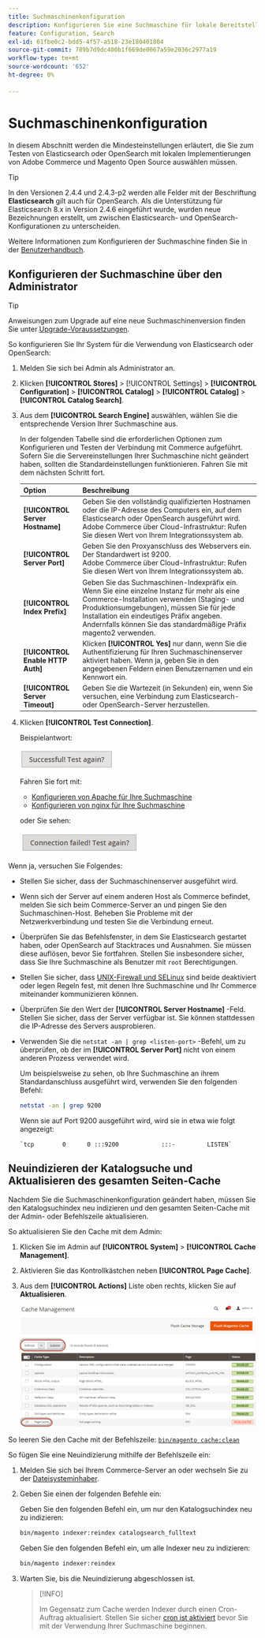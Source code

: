 ```yaml
---
title: Suchmaschinenkonfiguration
description: Konfigurieren Sie eine Suchmaschine für lokale Bereitstellungen von Adobe Commerce und Magento Open Source.
feature: Configuration, Search
exl-id: 61fbe0c2-bdd5-4f57-a518-23e180401804
source-git-commit: 789b7d9dc400b1f669de0067a59e2036c2977a19
workflow-type: tm+mt
source-wordcount: '652'
ht-degree: 0%

---
```


# Suchmaschinenkonfiguration

In diesem Abschnitt werden die Mindesteinstellungen erläutert, die Sie zum Testen von Elasticsearch oder OpenSearch mit lokalen Implementierungen von Adobe Commerce und Magento Open Source auswählen müssen.

>[!TIP]
>
>In den Versionen 2.4.4 und 2.4.3-p2 werden alle Felder mit der Beschriftung **Elasticsearch** gilt auch für OpenSearch.
>Als die Unterstützung für Elasticsearch 8.x in Version 2.4.6 eingeführt wurde, wurden neue Bezeichnungen erstellt, um zwischen Elasticsearch- und OpenSearch-Konfigurationen zu unterscheiden.

Weitere Informationen zum Konfigurieren der Suchmaschine finden Sie in der [Benutzerhandbuch](https://experienceleague.adobe.com/docs/commerce-admin/catalog/catalog/search/search-configuration.html).

## Konfigurieren der Suchmaschine über den Administrator

>[!TIP]
>
>Anweisungen zum Upgrade auf eine neue Suchmaschinenversion finden Sie unter [Upgrade-Voraussetzungen](../../upgrade/prepare/prerequisites.md).

So konfigurieren Sie Ihr System für die Verwendung von Elasticsearch oder OpenSearch:

1. Melden Sie sich bei Admin als Administrator an.
1. Klicken **[!UICONTROL Stores]** > [!UICONTROL Settings] > **[!UICONTROL Configuration]** > **[!UICONTROL Catalog]** > **[!UICONTROL Catalog]** > **[!UICONTROL Catalog Search]**.
1. Aus dem **[!UICONTROL Search Engine]** auswählen, wählen Sie die entsprechende Version Ihrer Suchmaschine aus.

   In der folgenden Tabelle sind die erforderlichen Optionen zum Konfigurieren und Testen der Verbindung mit Commerce aufgeführt. Sofern Sie die Servereinstellungen Ihrer Suchmaschine nicht geändert haben, sollten die Standardeinstellungen funktionieren. Fahren Sie mit dem nächsten Schritt fort.

   | Option | Beschreibung |
   |--- |--- |
   | **[!UICONTROL Server Hostname]** | Geben Sie den vollständig qualifizierten Hostnamen oder die IP-Adresse des Computers ein, auf dem Elasticsearch oder OpenSearch ausgeführt wird.<br>Adobe Commerce über Cloud-Infrastruktur: Rufen Sie diesen Wert von Ihrem Integrationssystem ab. |
   | **[!UICONTROL Server Port]** | Geben Sie den Proxyanschluss des Webservers ein. Der Standardwert ist 9200.<br>Adobe Commerce über Cloud-Infrastruktur: Rufen Sie diesen Wert von Ihrem Integrationssystem ab. |
   | **[!UICONTROL Index Prefix]** | Geben Sie das Suchmaschinen-Indexpräfix ein. Wenn Sie eine einzelne Instanz für mehr als eine Commerce-Installation verwenden (Staging- und Produktionsumgebungen), müssen Sie für jede Installation ein eindeutiges Präfix angeben. Andernfalls können Sie das standardmäßige Präfix magento2 verwenden. |
   | **[!UICONTROL Enable HTTP Auth]** | Klicken **[!UICONTROL Yes]** nur dann, wenn Sie die Authentifizierung für Ihren Suchmaschinenserver aktiviert haben. Wenn ja, geben Sie in den angegebenen Feldern einen Benutzernamen und ein Kennwort ein. |
   | **[!UICONTROL Server Timeout]** | Geben Sie die Wartezeit (in Sekunden) ein, wenn Sie versuchen, eine Verbindung zum Elasticsearch- oder OpenSearch-Server herzustellen. |

1. Klicken **[!UICONTROL Test Connection]**.

   Beispielantwort:

   ![success](../../assets/configuration/elastic_test-success.png)

   Fahren Sie fort mit:

   - [Konfigurieren von Apache für Ihre Suchmaschine](../../installation/prerequisites/search-engine/configure-apache.md)
   - [Konfigurieren von nginx für Ihre Suchmaschine](../../installation/prerequisites/search-engine/configure-nginx.md)

   oder Sie sehen:

   ![failed](../../assets/configuration/elastic_test-fail.png)

Wenn ja, versuchen Sie Folgendes:

- Stellen Sie sicher, dass der Suchmaschinenserver ausgeführt wird.
- Wenn sich der Server auf einem anderen Host als Commerce befindet, melden Sie sich beim Commerce-Server an und pingen Sie den Suchmaschinen-Host. Beheben Sie Probleme mit der Netzwerkverbindung und testen Sie die Verbindung erneut.
- Überprüfen Sie das Befehlsfenster, in dem Sie Elasticsearch gestartet haben, oder OpenSearch auf Stacktraces und Ausnahmen. Sie müssen diese auflösen, bevor Sie fortfahren. Stellen Sie insbesondere sicher, dass Sie Ihre Suchmaschine als Benutzer mit `root` Berechtigungen.
- Stellen Sie sicher, dass [UNIX-Firewall und SELinux](../../installation/prerequisites/search-engine/overview.md#firewall-and-selinux) sind beide deaktiviert oder legen Regeln fest, mit denen Ihre Suchmaschine und Ihr Commerce miteinander kommunizieren können.
- Überprüfen Sie den Wert der **[!UICONTROL Server Hostname]** -Feld. Stellen Sie sicher, dass der Server verfügbar ist. Sie können stattdessen die IP-Adresse des Servers ausprobieren.
- Verwenden Sie die `netstat -an | grep <listen-port>` -Befehl, um zu überprüfen, ob der im **[!UICONTROL Server Port]** nicht von einem anderen Prozess verwendet wird.

   Um beispielsweise zu sehen, ob Ihre Suchmaschine an ihrem Standardanschluss ausgeführt wird, verwenden Sie den folgenden Befehl:

   ```bash
   netstat -an | grep 9200
   ```

   Wenn sie auf Port 9200 ausgeführt wird, wird sie in etwa wie folgt angezeigt:

   ```terminal
   `tcp        0      0 :::9200            :::-         LISTEN`
   ```

## Neuindizieren der Katalogsuche und Aktualisieren des gesamten Seiten-Cache

Nachdem Sie die Suchmaschinenkonfiguration geändert haben, müssen Sie den Katalogsuchindex neu indizieren und den gesamten Seiten-Cache mit der Admin- oder Befehlszeile aktualisieren.

So aktualisieren Sie den Cache mit dem Admin:

1. Klicken Sie im Admin auf **[!UICONTROL System]** > **[!UICONTROL Cache Management]**.
1. Aktivieren Sie das Kontrollkästchen neben **[!UICONTROL Page Cache]**.
1. Aus dem **[!UICONTROL Actions]** Liste oben rechts, klicken Sie auf **Aktualisieren**.

   ![Cacheverwaltung](../../assets/configuration/refresh-cache.png)

So leeren Sie den Cache mit der Befehlszeile: [`bin/magento cache:clean`](../cli/manage-cache.md#clean-and-flush-cache-types)

So fügen Sie eine Neuindizierung mithilfe der Befehlszeile ein:

1. Melden Sie sich bei Ihrem Commerce-Server an oder wechseln Sie zu der [Dateisysteminhaber](../../installation/prerequisites/file-system/overview.md).
1. Geben Sie einen der folgenden Befehle ein:

   Geben Sie den folgenden Befehl ein, um nur den Katalogsuchindex neu zu indizieren:

   ```bash
   bin/magento indexer:reindex catalogsearch_fulltext
   ```

   Geben Sie den folgenden Befehl ein, um alle Indexer neu zu indizieren:

   ```bash
   bin/magento indexer:reindex
   ```

1. Warten Sie, bis die Neuindizierung abgeschlossen ist.

   >[!INFO]
   >
   >Im Gegensatz zum Cache werden Indexer durch einen Cron-Auftrag aktualisiert. Stellen Sie sicher [cron ist aktiviert](../cli/configure-cron-jobs.md) bevor Sie mit der Verwendung Ihrer Suchmaschine beginnen.
